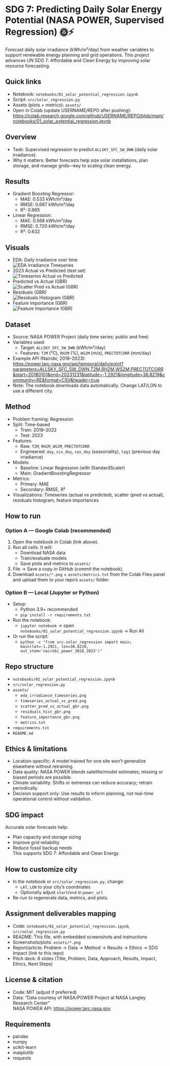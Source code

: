 # SDG 7: Predicting Daily Solar Energy Potential (NASA POWER, Supervised Regression) 🌞⚡

Forecast daily solar irradiance (kWh/m²/day) from weather variables to support renewable energy planning and grid operations. This project advances UN SDG 7: Affordable and Clean Energy by improving solar resource forecasting.

## Quick links
- Notebook: `notebooks/01_solar_potential_regression.ipynb`
- Script: `src/solar_regression.py`
- Assets (plots + metrics): `assets/`
- Open in Colab (update USERNAME/REPO after pushing):  
  https://colab.research.google.com/github/USERNAME/REPO/blob/main/notebooks/01_solar_potential_regression.ipynb

## Overview
- Task: Supervised regression to predict `ALLSKY_SFC_SW_DWN` (daily solar irradiance).
- Why it matters: Better forecasts help size solar installations, plan storage, and manage grids—key to scaling clean energy.

## Results
- Gradient Boosting Regressor:
  - MAE: 0.533 kWh/m²/day
  - RMSE: 0.687 kWh/m²/day
  - R²: 0.665
- Linear Regression:
  - MAE: 0.568 kWh/m²/day
  - RMSE: 0.720 kWh/m²/day
  - R²: 0.632

## Visuals
- EDA: Daily irradiance over time  
  ![EDA Irradiance Timeseries](assets/eda_irradiance_timeseries.png)
- 2023 Actual vs Predicted (test set)  
  ![Timeseries Actual vs Predicted](assets/timeseries_actual_vs_pred.png)
- Predicted vs Actual (GBR)  
  ![Scatter Pred vs Actual (GBR)](assets/scatter_pred_vs_actual_gbr.png)
- Residuals (GBR)  
  ![Residuals Histogram (GBR)](assets/residuals_hist_gbr.png)
- Feature Importance (GBR)  
  ![Feature Importance (GBR)](assets/feature_importance_gbr.png)

## Dataset
- Source: NASA POWER Project (daily time series; public and free)
- Variables used:
  - Target: `ALLSKY_SFC_SW_DWN` (kWh/m²/day)
  - Features: `T2M` (°C), `RH2M` (%), `WS2M` (m/s), `PRECTOTCORR` (mm/day)
- Example API (Nairobi; 2018–2023):  
  https://power.larc.nasa.gov/api/temporal/daily/point?parameters=ALLSKY_SFC_SW_DWN,T2M,RH2M,WS2M,PRECTOTCORR&start=20180101&end=20231231&latitude=-1.2921&longitude=36.8219&community=RE&format=CSV&header=true
- Note: The notebook downloads data automatically. Change LAT/LON to use a different city.

## Method
- Problem framing: Regression
- Split: Time-based
  - Train: 2018–2022
  - Test: 2023
- Features:
  - Raw: `T2M`, `RH2M`, `WS2M`, `PRECTOTCORR`
  - Engineered: `doy`, `sin_doy`, `cos_doy` (seasonality), `lag1` (previous day irradiance)
- Models:
  - Baseline: Linear Regression (with StandardScaler)
  - Main: GradientBoostingRegressor
- Metrics:
  - Primary: MAE
  - Secondary: RMSE, R²
- Visualizations: Timeseries (actual vs predicted), scatter (pred vs actual), residuals histogram, feature importances

## How to run

### Option A — Google Colab (recommended)
1) Open the notebook in Colab (link above).
2) Run all cells. It will:
   - Download NASA data
   - Train/evaluate models
   - Save plots and metrics to `assets/`
3) File → Save a copy in GitHub (commit the notebook).
4) Download `assets/*.png` + `assets/metrics.txt` from the Colab Files panel and upload them to your repo’s `assets/` folder.

### Option B — Local (Jupyter or Python)
- Setup:
  - Python 3.9+ recommended
  - `pip install -r requirements.txt`
- Run the notebook:
  - `jupyter notebook` → open `notebooks/01_solar_potential_regression.ipynb` → Run All
- Or run the script:
  - `python -c "from src.solar_regression import main; main(lat=-1.2921, lon=36.8219, out_stem='nairobi_power_2018_2023')"`

## Repo structure
- `notebooks/01_solar_potential_regression.ipynb`
- `src/solar_regression.py`
- `assets/`
  - `eda_irradiance_timeseries.png`
  - `timeseries_actual_vs_pred.png`
  - `scatter_pred_vs_actual_gbr.png`
  - `residuals_hist_gbr.png`
  - `feature_importance_gbr.png`
  - `metrics.txt`
- `requirements.txt`
- `README.md`

## Ethics & limitations
- Location-specific: A model trained for one site won’t generalize elsewhere without retraining.
- Data quality: NASA POWER blends satellite/model estimates; missing or biased periods are possible.
- Climate variability: Shifts or extremes can reduce accuracy; retrain periodically.
- Decision support only: Use results to inform planning, not real-time operational control without validation.

## SDG impact
Accurate solar forecasts help:
- Plan capacity and storage sizing
- Improve grid reliability
- Reduce fossil backup needs  
This supports SDG 7: Affordable and Clean Energy.

## How to customize city
- In the notebook or `src/solar_regression.py`, change:
  - `LAT`, `LON` to your city’s coordinates
  - Optionally adjust `start`/`end` in `power_url`
- Re-run to regenerate data, metrics, and plots.

## Assignment deliverables mapping
- Code: `notebooks/01_solar_potential_regression.ipynb`, `src/solar_regression.py`
- README: This file, with embedded screenshots and instructions
- Screenshots/plots: `assets/*.png`
- Report/article: Problem → Data → Method → Results → Ethics → SDG Impact (link to this repo)
- Pitch deck: 8 slides (Title, Problem, Data, Approach, Results, Impact, Ethics, Next Steps)

## License & citation
- Code: MIT (adjust if preferred)
- Data: “Data courtesy of NASA/POWER Project at NASA Langley Research Center”  
  NASA POWER API: https://power.larc.nasa.gov

## Requirements
- pandas
- numpy
- scikit-learn
- matplotlib
- requests
